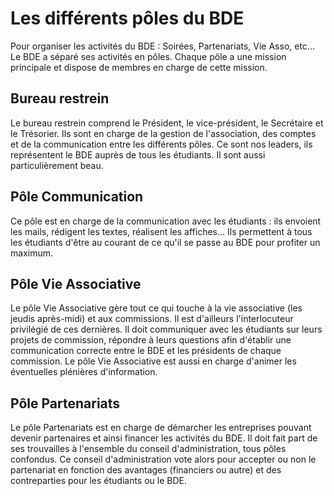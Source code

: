 # Les différents pôles du BDE

Pour organiser les activités du BDE : Soirées, Partenariats, Vie Asso, etc... Le BDE a séparé ses activités en pôles.
Chaque pôle a une mission principale et dispose de membres en charge de cette mission.

## Bureau restrein

Le bureau restrein comprend le Président, le vice-président, le Secrétaire et le Trésorier.
Ils sont en charge de la gestion de l'association, des comptes et de la communication entre les différents pôles.
Ce sont nos leaders, ils représentent le BDE auprès de tous les étudiants.
Il sont aussi particulièrement beau.

## Pôle Communication

Ce pôle est en charge de la communication avec les étudiants : ils envoient les mails, rédigent les textes, réalisent les affiches...
Ils permettent à tous les étudiants d'être au courant de ce qu'il se passe au BDE pour profiter un maximum.

## Pôle Vie Associative

Le pôle Vie Associative gère tout ce qui touche à la vie associative (les jeudis après-midi) et aux commissions. Il est d'ailleurs l'interlocuteur privilégié de ces dernières.
Il doit communiquer avec les étudiants sur leurs projets de commission, répondre à leurs questions afin d'établir une communication correcte entre le BDE et les présidents de chaque commission.
Le pôle Vie Associative est aussi en charge d'animer les éventuelles plénières d'information.

## Pôle Partenariats

Le pôle Partenariats est en charge de démarcher les entreprises pouvant devenir partenaires et ainsi financer les activités du BDE.
Il doit fait part de ses trouvailles à l'ensemble du conseil d'administration, tous pôles confondus.
Ce conseil d'administration vote alors pour accepter ou non le partenariat en fonction des avantages (financiers ou autre) et des contreparties pour les étudiants ou le BDE.
